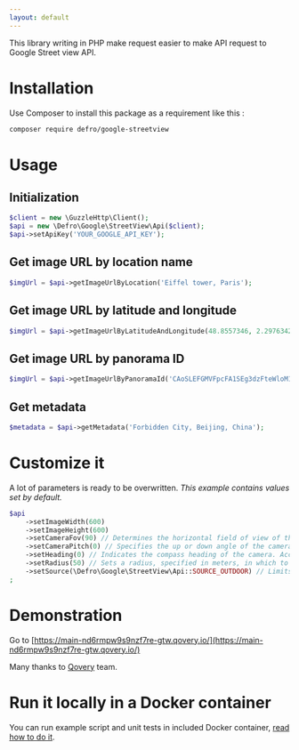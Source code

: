 ```yaml
---
layout: default
---
```


This library writing in PHP make request easier to make API request to Google Street view API.

# Installation

Use Composer to install this package as a requirement like this :
```bash
composer require defro/google-streetview
```

# Usage

## Initialization
```php
$client = new \GuzzleHttp\Client();
$api = new \Defro\Google\StreetView\Api($client);
$api->setApiKey('YOUR_GOOGLE_API_KEY');
```

## Get image URL by location name
```php
$imgUrl = $api->getImageUrlByLocation('Eiffel tower, Paris');
```

## Get image URL by latitude and longitude
```php
$imgUrl = $api->getImageUrlByLatitudeAndLongitude(48.8557346, 2.2976342);
```

## Get image URL by panorama ID
```php
$imgUrl = $api->getImageUrlByPanoramaId('CAoSLEFGMVFpcFA1SEg3dzFteWloM1JIMy1aZFl3ejBLVFBad0J4UWU0RXRWUGNm');
```

## Get metadata
```php
$metadata = $api->getMetadata('Forbidden City, Beijing, China');
```

# Customize it
A lot of parameters is ready to be overwritten. _This example contains values set by default._
```php
$api
    ->setImageWidth(600)
    ->setImageHeight(600)
    ->setCameraFov(90) // Determines the horizontal field of view of the image expressed in degrees
    ->setCameraPitch(0) // Specifies the up or down angle of the camera relative to the Street View vehicle expressed in degrees
    ->setHeading(0) // Indicates the compass heading of the camera. Accepted values are from 0 to 360
    ->setRadius(50) // Sets a radius, specified in meters, in which to search for a panorama, centered on the given latitude and longitude.
    ->setSource(\Defro\Google\StreetView\Api::SOURCE_OUTDOOR) // Limits Street View searches to selected sources. Valid values are: default or outdoor
;
```

# Demonstration

Go to [https://main-nd6rmpw9s9nzf7re-gtw.qovery.io/](https://main-nd6rmpw9s9nzf7re-gtw.qovery.io/)

Many thanks to [Qovery](https://www.qovery.com/blog/qovery-is-free-for-open-source-projects) team.

# Run it locally in a Docker container

You can run example script and unit tests in included Docker container, [read how to do it](./docker.md).

